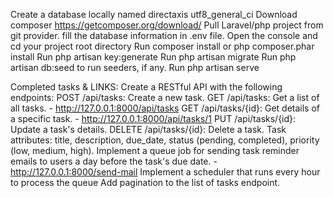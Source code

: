 Create a database locally named directaxis utf8_general_ci
Download composer https://getcomposer.org/download/
Pull Laravel/php project from git provider.
fill the database information in .env file.
Open the console and cd your project root directory
Run composer install or php composer.phar install
Run php artisan key:generate
Run php artisan migrate
Run php artisan db:seed to run seeders, if any.
Run php artisan serve

Completed tasks & LINKS:
Create a RESTful API with the following endpoints:
POST /api/tasks: Create a new task.
GET /api/tasks: Get a list of all tasks. - http://127.0.0.1:8000/api/tasks
GET /api/tasks/{id}: Get details of a specific task. - http://127.0.0.1:8000/api/tasks/1
PUT /api/tasks/{id}: Update a task's details. 
DELETE /api/tasks/{id}: Delete a task.
Task attributes: title, description, due_date, status (pending, completed), priority (low, medium, high).
Implement a queue job for sending task reminder emails to users a day before the task's due date. - http://127.0.0.1:8000/send-mail
Implement a scheduler that runs every hour to process the queue 
Add pagination to the list of tasks endpoint.
